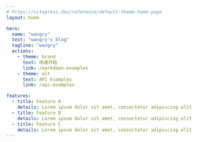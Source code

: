 ```yaml
---
# https://vitepress.dev/reference/default-theme-home-page
layout: home

hero:
  name: "wangry"
  text: "wangry's blog"
  tagline: "wangry"
  actions:
    - theme: brand
      text: 快速开始
      link: /markdown-examples
    - theme: alt
      text: API Examples
      link: /api-examples

features:
  - title: Feature A
    details: Lorem ipsum dolor sit amet, consectetur adipiscing elit
  - title: Feature B
    details: Lorem ipsum dolor sit amet, consectetur adipiscing elit
  - title: Feature C
    details: Lorem ipsum dolor sit amet, consectetur adipiscing elit
---
```



